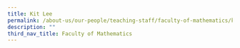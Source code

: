 ```yaml
---
title: Kit Lee
permalink: /about-us/our-people/teaching-staff/faculty-of-mathematics/kit-lee/
description: ""
third_nav_title: Faculty of Mathematics
---
```

